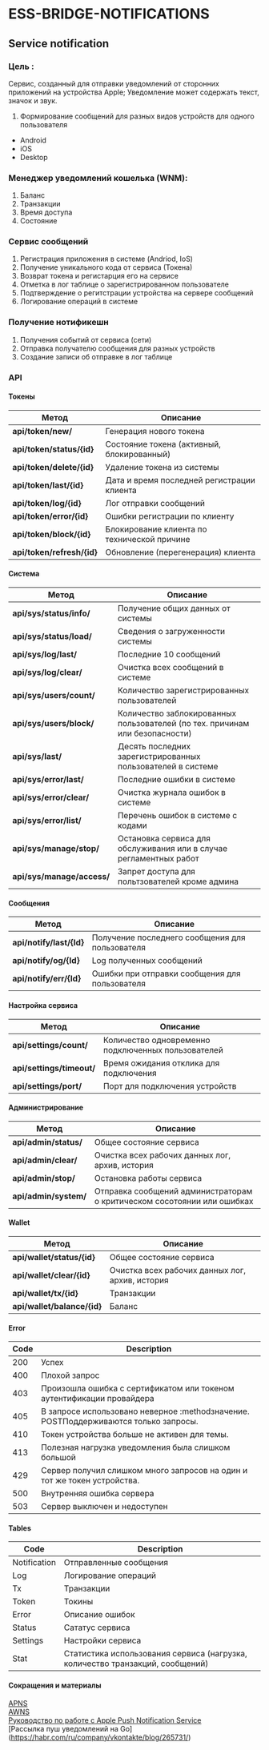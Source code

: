 # ESS-BRIDGE-NOTIFICATIONS

## Service notification

### Цель :
Cервис, созданный для отправки уведомлений от сторонних приложений на устройства Apple; 
Уведомление может содержать текст, значок и звук. 

1. Формирование сообщений для разных видов устройств для одного пользователя
* Android
* iOS
* Desktop


### Менеджер уведомлений кошелька (WNM):

1. Баланс
2. Транзакции
3. Время доступа
4. Состояние 



 ### Сервис сообщений

 1. Регистрация приложения в системе  (Andriod, IoS)
 2. Получение уникального кода от сервиса (Токена)
 3. Возврат токена и регистарция его на сервисе 
 4. Отметка в лог таблице о зарегистрированном пользователе
 5. Подтверждение о регитстрации устройства на сервере сообщений
 6. Логирование операций в системе


 ### Получение нотификешн

 1. Получения событий от сервиса (сети)  
 2. Отправка получателю сообщения для разных устройств  
 3. Создание записи об отправке в лог таблице  



### API



#### Токены

|Метод|Описание|
|---|---|
|**api/token/new/**|Генерация нового токена|
|**api/token/status/{id}**|Состояние токена (активный, блокированный)|
|**api/token/delete/{id}**|Удаление токена из системы|
|**api/token/last/{id}**|Дата и время последней регистрации клиента|
|**api/token/log/{id}**|Лог отправки сообщений|
|**api/token/error/{id}**|Ошибки регистрации по клиенту|
|**api/token/block/{id}**|Блокирование клиента по технической причине|
|**api/token/refresh/{id}**|Обновление (перегенерация) клиента|


#### Cистема

|Метод|Описание|
|---|---|
|**api/sys/status/info/**|Получение общих данных от системы|
|**api/sys/status/load/**|Cведения о загруженности системы|
|**api/sys/log/last/**|Последние 10 сообщений|
|**api/sys/log/clear/**|Очистка всех сообщений в системе|
|**api/sys/users/count/**|Количество зарегистрированных пользователей|
|**api/sys/users/block/**|Количество заблокированных пользователей (по тех. причинам или безопасности)|
|**api/sys/last/**|Десять последних зарегистрированных пользователей в системе|
|**api/sys/error/last/**|Последние ошибки в системе|  
|**api/sys/error/clear/**|Очистка журнала ошибок в системе|  
|**api/sys/error/list/**|Перечень ошибок в системе с кодами|  
|**api/sys/manage/stop/**|Остановка сервиса для обслуживания или в случае регламентных работ|  
|**api/sys/manage/access/**|Запрет доступа для польтзователей кроме админа|  


#### Сообщения

|Метод|Описание|
|---|---|
|**api/notify/last/{Id}**|Получение последнего сообщения для пользователя|
|**api/notify/og/{Id}**|Log полученных сообщений|
|**api/notify/err/{Id}**|Ошибки при отправки сообщения для пользователя|


#### Настройка сервиса

|Метод|Описание|
|---|---|
|**api/settings/count/**|Количество одновременно подключенных пользователей|
|**api/settings/timeout/**|Время ожидания отклика для подключения|
|**api/settings/port/**|Порт для подключения устройств|



#### Администрирование

|Метод|Описание|
|---|---|
|**api/admin/status/**|Общее состояние сервиса|
|**api/admin/clear/**|Очистка всех рабочих данных лог, архив, история|
|**api/admin/stop/**|Остановка работы сервиса|
|**api/admin/system/**|Отправка сообщений администраторам о критическом сосотоянии или ошибках|


#### Wallet

|Метод|Описание|
|---|---|
|**api/wallet/status/{id}**|Общее состояние сервиса|
|**api/wallet/clear/{id}**|Очистка всех рабочих данных лог, архив, история|
|**api/wallet/tx/{id}**|Транзакции|
|**api/wallet/balance/{id}**|Баланс |


#### Error

|Code|Description|
|---|---|
|200|Успех|
|400|Плохой запрос|
|403|Произошла ошибка с сертификатом или токеном аутентификации провайдера|
|405|В запросе использовано неверное :methodзначение. POSTПоддерживаются только запросы.|
|410|Токен устройства больше не активен для темы.|
|413|Полезная нагрузка уведомления была слишком большой|
|429|Сервер получил слишком много запросов на один и тот же токен устройства.|
|500|Внутренняя ошибка сервера|
|503|Сервер выключен и недоступен|


#### Tables

|Code|Description|
|---|---|
|Notification|Отправленные сообщения|
|Log|Логирование операций|
|Tx|Транзакции|
|Token|Токины|
|Error|Описание ошибок|
|Status|Сататус сервиса|
|Settings|Настройки сервиса|
|Stat|Статистика использования сервиса (нагрузка, количество транзакций, сообщений)|


#### Сокращения и материалы

[APNS](https://developer.apple.com/library/archive/documentation/NetworkingInternet/Conceptual/RemoteNotificationsPG/APNSOverview.html#//apple_ref/doc/uid/TP40008194-CH8-SW1)     
[AWNS](https://aws.amazon.com/ru/sns/)       
[Руководство по работе с Apple Push Notification Service](https://habr.com/ru/post/156811/)   
[Рассылка пуш уведомлений на Go]  (https://habr.com/ru/company/vkontakte/blog/265731/)   







































